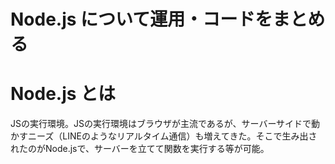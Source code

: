 # Node.js について運用・コードをまとめる

# Node.js とは
JSの実行環境。JSの実行環境はブラウザが主流であるが、サーバーサイドで動かすニーズ（LINEのようなリアルタイム通信）も増えてきた。そこで生み出されたのがNode.jsで、サーバーを立てて関数を実行する等が可能。
